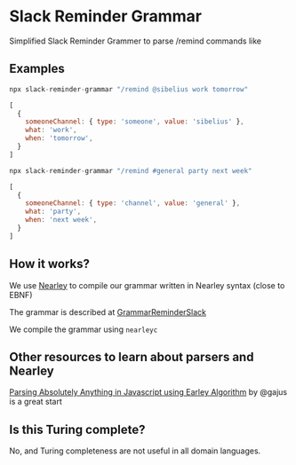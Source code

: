 # Slack Reminder Grammar

Simplified Slack Reminder Grammer to parse /remind commands like

## Examples

```jsx
npx slack-reminder-grammar "/remind @sibelius work tomorrow"

[
  {
    someoneChannel: { type: 'someone', value: 'sibelius' },
    what: 'work',
    when: 'tomorrow',
  }
]
```

```jsx
npx slack-reminder-grammar "/remind #general party next week"

[
  {
    someoneChannel: { type: 'channel', value: 'general' },
    what: 'party',
    when: 'next week',
  }
]
```

## How it works?
We use [Nearley](https://github.com/kach/nearley) to compile our grammar written in Nearley syntax (close to EBNF)

The grammar is described at [GrammarReminderSlack](./src/GrammarReminderSlack.ne)

We compile the grammar using `nearleyc`

## Other resources to learn about parsers and Nearley

[Parsing Absolutely Anything in Javascript using Earley Algorithm](https://medium.com/@gajus/parsing-absolutely-anything-in-javascript-using-earley-algorithm-886edcc31e5e) by @gajus is a great start

## Is this Turing complete?
No, and Turing completeness are not useful in all domain languages.
